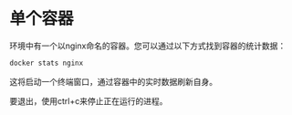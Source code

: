 # 单个容器
环境中有一个以nginx命名的容器。您可以通过以下方式找到容器的统计数据：
```bash
docker stats nginx
```
这将启动一个终端窗口，通过容器中的实时数据刷新自身。

要退出，使用ctrl+c来停止正在运行的进程。
